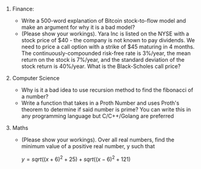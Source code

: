 1. Finance: 
    - Write a 500-word explanation of Bitcoin stock-to-flow model and make an argument for why it is a bad model?
    - (Please show your workings). Yara Inc is listed on the NYSE with a stock price of $40 - the company is not known to pay dividends. We need to price a call option with a strike of $45 maturing in 4 months. The continuously-compounded risk-free rate is 3%/year, the mean return on the stock is 7%/year, and the standard deviation of the stock return is 40%/year. What is the Black-Scholes call price?

2. Computer Science
    - Why is it a bad idea to use recursion method to find the fibonacci of a number?
    - Write a function that takes in a Proth Number and uses Proth's theorem to determine if said number is prime? You can write this in any programming language but C/C++/Golang are preferred
3. Maths 
    - (Please show your workings). Over all real numbers, find the minimum value of a positive real number, y such that

        $y = sqrt((x+6)^2 + 25) + sqrt((x-6)^2 + 121)$